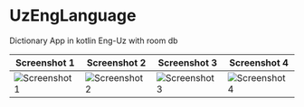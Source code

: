 # UzEngLanguage
Dictionary App in kotlin Eng-Uz with room db


| Screenshot 1 | Screenshot 2 | Screenshot 3 | Screenshot 4 |
|--------------|--------------|--------------|--------------|
| ![Screenshot 1](https://github.com/Humoyun03/UzEngLanguage/assets/104362603/09cd2dac-088c-4f05-b108-181321a06aee) | ![Screenshot 2](https://github.com/Humoyun03/UzEngLanguage/assets/104362603/117665ec-4e23-4b47-bf6a-28321a548022) | ![Screenshot 3](https://github.com/Humoyun03/UzEngLanguage/assets/104362603/1541564c-6e9b-4334-8c56-33263be75315)| ![Screenshot 4](https://github.com/Humoyun03/UzEngLanguage/assets/104362603/10028162-1404-4dab-8d08-43b8169dec8b) |
